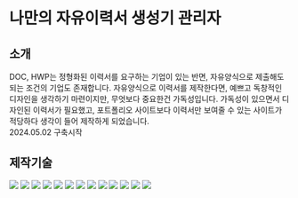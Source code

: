 # 나만의 자유이력서 생성기 관리자

## 소개

DOC, HWP는 정형화된 이력서를 요구하는 기업이 있는 반면, 자유양식으로 제출해도 되는 조건의 기업도 존재합니다.
자유양식으로 이력서를 제작한다면, 예쁘고 독창적인 디자인을 생각하기 마련이지만, 무엇보다 중요한건 가독성입니다.
가독성이 있으면서 디자인된 이력서가 필요했고, 포트폴리오 사이트보다 이력서만 보여줄 수 있는 사이트가 적당하다 생각이 들어 제작하게 되었습니다.
<br>2024.05.02 구축시작

## 제작기술

<img src="{https://img.shields.io/badge/Vercel-000000?style=for-the-badge&logo=vercel&logoColor=white}" />
<img src="{https://img.shields.io/badge/Figma-F24E1E?style=for-the-badge&logo=figma&logoColor=white}"/>
<img src="{https://img.shields.io/badge/axios-671ddf?&style=for-the-badge&logo=axios&logoColor=white}"/>
<img src="{https://img.shields.io/badge/React-20232A?style=for-the-badge&logo=react&logoColor=61DAFB}"/>
<img src="{https://img.shields.io/badge/Tailwind_CSS-38B2AC?style=for-the-badge&logo=tailwind-css&logoColor=white}"/>
<img src="{https://img.shields.io/badge/Vite-B73BFE?style=for-the-badge&logo=vite&logoColor=FFD62E}"/>
<img src="{https://img.shields.io/badge/Visual_Studio_Code-0078D4?style=for-the-badge&logo=visual%20studio%20code&logoColor=white}"/>
<img src="{https://img.shields.io/badge/HTML5-E34F26?style=for-the-badge&logo=html5&logoColor=white}"/>
<img src="{https://img.shields.io/badge/CSS3-1572B6?style=for-the-badge&logo=css3&logoColor=white}"/>
<img src="{https://img.shields.io/badge/JavaScript-323330?style=for-the-badge&logo=javascript&logoColor=F7DF1E}"/>
<img src="{https://img.shields.io/badge/eslint-3A33D1?style=for-the-badge&logo=eslint&logoColor=white}"/>
<img src="{https://img.shields.io/badge/prettier-1A2C34?style=for-the-badge&logo=prettier&logoColor=F7BA3E}"/>
<img src="{https://img.shields.io/badge/Notion-000000?style=for-the-badge&logo=notion&logoColor=white}"/>
